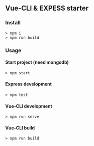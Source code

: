 ## Vue-CLI & EXPESS starter

### Install

```
> npm i
> npm run build
```

### Usage
#### Start project (need mongodb)
```
> npm start
```

#### Express development
```
> npm test
```

#### Vue-CLI development
```
> npm run serve
```

#### Vue-CLI build
```
> npm run build
```
